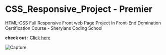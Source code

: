 # CSS_Responsive_Project - Premier

HTML-CSS Full Responsive Front web Page Project In Front-End Domination Certification Course - Sheryians Coding School

**check out :** [Click here]( https://sanketp100.github.io/CSS-Responsive-Projects/)

![Capture](https://github.com/SanketP100/CSS-Responsive-Projects/assets/153346394/986dc90a-7fbc-435d-ad44-1f43657eee98)

